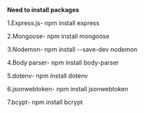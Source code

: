 **Need to install packages**

1.Express.js-   npm install express

2.Mongoose-     npm install mongoose

3.Nodemon-      npm install --save-dev nodemon

4.Body parser-  npm install body-parser

5.dotenv-       npm install dotenv

6.jsonwebtoken- npm install jsonwebtoken

7.bcypt-        npm install bcrypt
